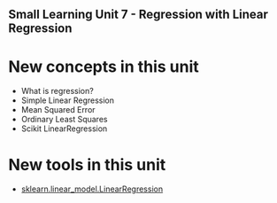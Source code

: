 ## Small Learning Unit 7 - Regression with Linear Regression

# New concepts in this unit
- What is regression?
- Simple Linear Regression
- Mean Squared Error
- Ordinary Least Squares 
- Scikit LinearRegression


# New tools in this unit
- [sklearn.linear_model.LinearRegression](http://scikit-learn.org/stable/modules/generated/sklearn.linear_model.LinearRegression.html)

